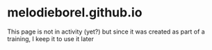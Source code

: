 # melodieborel.github.io

This page is not in activity (yet?) but since it was created as part of a training, I keep it to use it later
